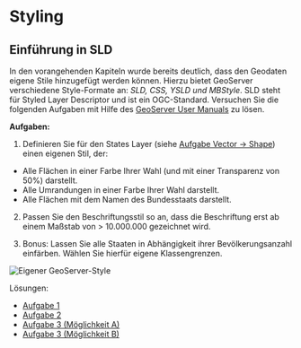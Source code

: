 # Styling

## Einführung in SLD

In den vorangehenden Kapiteln wurde bereits deutlich, dass den Geodaten eigene Stile hinzugefügt werden können.
Hierzu bietet GeoServer verschiedene Style-Formate an: *SLD, CSS, YSLD und MBStyle*.
SLD steht für Styled Layer Descriptor und ist ein OGC-Standard. Versuchen Sie die folgenden Aufgaben mit Hilfe
des [GeoServer User Manuals](https://docs.geoserver.org/stable/en/user/styling/sld/index.html) zu lösen.

**Aufgaben:**

1. Definieren Sie für den States Layer (siehe [Aufgabe Vector -> Shape](../data/vector/README.md#shapefile)) einen
eigenen Stil, der:
  * Alle Flächen in einer Farbe Ihrer Wahl (und mit einer Transparenz von 50%) darstellt.
  * Alle Umrandungen in einer Farbe Ihrer Wahl darstellt.
  * Alle Flächen mit dem Namen des Bundesstaats darstellt.

2. Passen Sie den Beschriftungsstil so an, dass die Beschriftung erst ab einem Maßstab von > 10.000.000 gezeichnet wird.

3. Bonus: Lassen Sie alle Staaten in Abhängigkeit ihrer Bevölkerungsanzahl einfärben. Wählen Sie hierfür eigene Klassengrenzen.

![Eigener GeoServer-Style](../assets/style1.png)

Lösungen:
  * [Aufgabe 1](../assets/style-example-1.sld)
  * [Aufgabe 2](../assets/style-example-2.sld)
  * [Aufgabe 3 (Möglichkeit A)](../assets/style-example-3a.sld)
  * [Aufgabe 3 (Möglichkeit B)](../assets/style-example-3b.sld)
